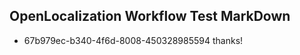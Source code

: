 ## OpenLocalization Workflow Test MarkDown
* 67b979ec-b340-4f6d-8008-450328985594 
thanks!<!--HONumber=Mar16_HO3-->
